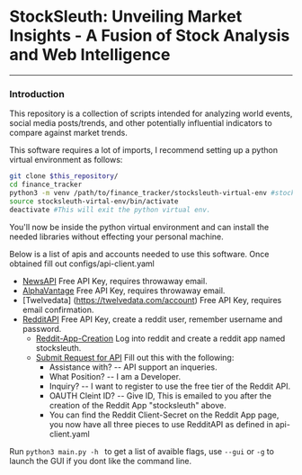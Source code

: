 # StockSleuth: Unveiling Market Insights - A Fusion of Stock Analysis and Web Intelligence
***
### Introduction
This repository is a collection of scripts intended for analyzing world events, social media posts/trends, and other potentially influential indicators to compare against market trends. 


This software requires a lot of imports, I recommend setting up a python virtual environment as follows: 
```bash
git clone $this_repository/
cd finance_tracker
python3 -m venv /path/to/finance_tracker/stocksleuth-virtual-env #stocksleuth-virtual-env can be named whatever you want.
source stocksleuth-virtal-env/bin/activate
deactivate #This will exit the python virtual env.
```
You'll now be inside the python virtual environment and can install the needed libraries without effecting your personal machine.

Below is a list of apis and accounts needed to use this software. Once obtained fill out configs/api-client.yaml<br />
- [NewsAPI](https://newsapi.org) Free API Key, requires throwaway email.
- [AlphaVantage](https://www.alphavantage.co) Free API Key, requires throwaway email. 
- [Twelvedata] (https://twelvedata.com/account) Free API Key, requires email confirmation.
- [RedditAPI](https://www.reddit.com) Free API Key, create a reddit user, remember username and password.
    - [Reddit-App-Creation](https://www.reddit.com/prefs/apps) Log into reddit and create a reddit app named stocksleuth.
    - [Submit Request for API](https://support.reddithelp.com/hc/en-us/requests/new?ticket_form_id=14868593862164) Fill out this with the following:
        - Assistance with? -- API support an inqueries.
        - What Position? -- I am a Developer. 
        - Inquiry? -- I want to register to use the free tier of the Reddit API.
        - OAUTH Cleint ID? -- Give ID, This is emailed to you after the creation of the Reddit App "stocksleuth" above.
        - You can find the Reddit Client-Secret on the Reddit App page, you now have all three pieces to use RedditAPI as defined in api-client.yaml

Run ```python3 main.py -h ``` to get a list of avaible flags, use ```--gui``` or ```-g``` to launch the GUI if you dont like the command line.


